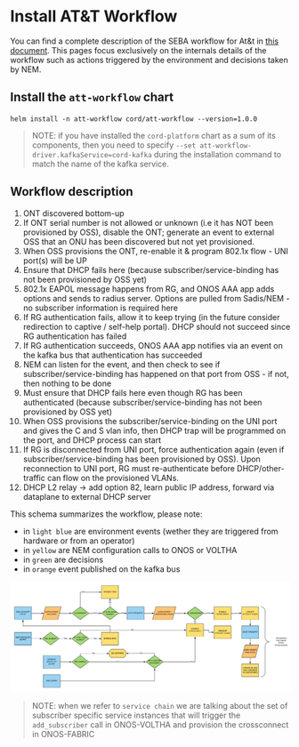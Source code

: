 # Install AT&T Workflow

You can find a complete description of the SEBA workflow for At&t in [this document](https://docs.google.com/document/d/1nou2c8AsRzhaDJmA_eYvFgd0Y33KiCsioveU77AOVCI/edit#heading=h.x73smxj2xaib). This pages focus exclusively on the internals details of the workflow such as actions triggered by the environment and decisions taken by NEM.

## Install the `att-workflow` chart

```shell
helm install -n att-workflow cord/att-workflow --version=1.0.0
```

> NOTE: if you have installed the `cord-platform` chart as a sum of its components,
> then you need to specify `--set att-workflow-driver.kafkaService=cord-kafka`
> during the installation command to match the name of the kafka service.

## Workflow description

1. ONT discovered bottom-up
2. If ONT serial number is not allowed or unknown (i.e it has NOT been provisioned by OSS), disable the ONT; generate an event to external OSS that an ONU has been discovered but not yet provisioned.
3. When OSS provisions the ONT, re-enable it & program 802.1x flow - UNI port(s) will be UP
4. Ensure that DHCP fails here (because subscriber/service-binding has not been provisioned by OSS yet)
5. 802.1x EAPOL message happens from RG, and ONOS AAA app adds options and sends to radius server. Options are pulled from Sadis/NEM  - no subscriber information is required here
6. If RG authentication fails, allow it to keep trying (in the future consider redirection to captive / self-help portal). DHCP should not succeed since RG authentication has failed
7. If RG authentication succeeds, ONOS AAA app notifies via an event on the kafka bus that authentication has succeeded
8. NEM can listen for the event, and then check to see if subscriber/service-binding has happened on that port from OSS - if not, then nothing to be done
9. Must ensure that DHCP fails here even though RG has been authenticated (because subscriber/service-binding has not been provisioned by OSS yet)
10. When OSS provisions the subscriber/service-binding on the UNI port and gives the C and S vlan info, then DHCP trap will be programmed on the port, and DHCP process can start
11. If RG is disconnected from UNI port, force authentication again (even if subscriber/service-binding has been provisioned by OSS). Upon reconnection  to UNI port, RG must re-authenticate before DHCP/other-traffic can flow on the provisioned VLANs.
12. DHCP L2 relay -> add option 82, learn public IP address, forward via dataplane to external DHCP server


This schema summarizes the workflow, please note:

- in `light blue` are environment events (wether they are triggered from hardware or from an operator)
- in `yellow` are NEM configuration calls to ONOS or VOLTHA
- in `green` are decisions
- in `orange` event published on the kafka bus

![att-workflow](../../../images/att_workflow.png)

> NOTE: when we refer to `service chain` we are talking about the set of
subscriber specific service instances that will trigger the `add_subscriber`
call in ONOS-VOLTHA and provision the crossconnect in ONOS-FABRIC
